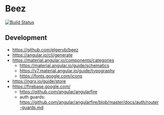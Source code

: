 # Beez

[![Build Status](https://travis-ci.com/elgervb/beez.svg?branch=main)](https://travis-ci.com/elgervb/beez)


## Development 

 - https://github.com/elgervb/beez
 - https://angular.io/cli/generate
 - https://material.angular.io/components/categories
   - https://material.angular.io/guide/schematics
   - https://v7.material.angular.io/guide/typography
   - https://fonts.google.com/icons
 - https://ngrx.io/guide/store
 - https://firebase.google.com/
   - https://github.com/angular/angularfire
   - auth guards: https://github.com/angular/angularfire/blob/master/docs/auth/router-guards.md

 